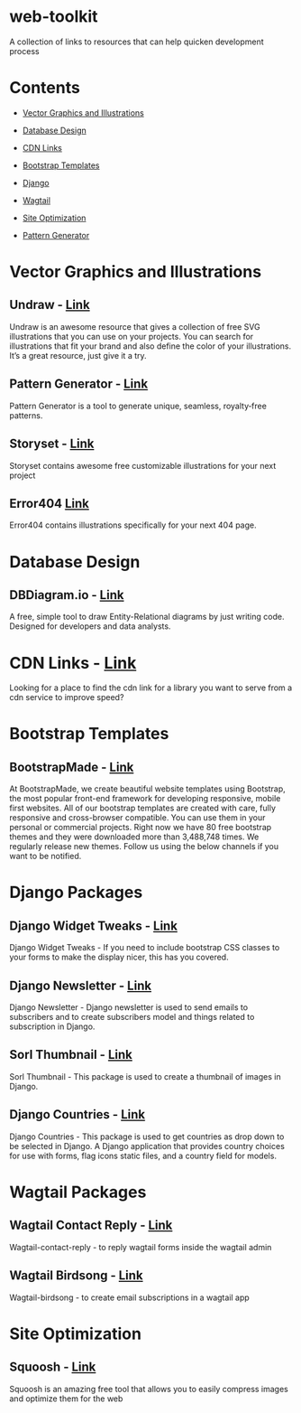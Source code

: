 # web-toolkit
A collection of links to resources that can help quicken development process

# Contents

- [Vector Graphics and Illustrations](https://github.com/yeboah326/web-toolkit#vector-graphics-and-illustrations)

- [Database Design](https://github.com/yeboah326/web-toolkit#database-design)

- [CDN Links](https://github.com/yeboah326/web-toolkit#cdn-links)

- [Bootstrap Templates](https://github.com/yeboah326/web-toolkit#bootstrap-templates)

- [Django](https://github.com/yeboah326/web-toolkit#django-packages)

- [Wagtail](https://github.com/yeboah326/web-toolkit#wagtail-packages)

- [Site Optimization](https://github.com/yeboah326/web-toolkit#site-optimization)

- [Pattern Generator](https://github.com/yeboah326/web-toolkit#pattern-generator)


# Vector Graphics and Illustrations
## Undraw - [Link](https://undraw.co)
Undraw is an awesome resource that gives a collection of free SVG illustrations that you can use on your projects. You can search for illustrations that fit your brand and also define the color of your illustrations. It’s a great resource, just give it a try.

## Pattern Generator - [Link](https://doodad.dev/pattern-generator/)
Pattern Generator is a tool to generate unique, seamless, royalty‑free patterns.


## Storyset - [Link](https://storyset.com/)
Storyset contains awesome free customizable illustrations for your next project

## Error404 [Link](https://error404.fun/)
Error404 contains illustrations specifically for your next 404 page. 

# Database Design
## DBDiagram.io - [Link](https://dbdiagram.io/)
A free, simple tool to draw Entity-Relational diagrams by just writing code. Designed for developers and data analysts.

# CDN Links - [Link](https://cdnjs.com/)
Looking for a place to find the cdn link for a library you want to serve from a cdn service to improve speed?

# Bootstrap Templates
## BootstrapMade - [Link](https://bootstrapmade.com/)
At BootstrapMade, we create beautiful website templates using Bootstrap, the most popular front-end framework for developing responsive, mobile first websites. All of our bootstrap templates are created with care, fully responsive and cross-browser compatible. You can use them in your personal or commercial projects. Right now we have 80 free bootstrap themes and they were downloaded more than 3,488,748 times. We regularly release new themes. Follow us using the below channels if you want to be notified.

# Django Packages
## Django Widget Tweaks - [Link](https://pypi.python.org/pypi/django-widget-tweaks)
Django Widget Tweaks - If you need to include bootstrap CSS classes to your forms to make the display nicer, this has you covered.

## Django Newsletter - [Link](https://django-newsletter.readthedocs.io/)
Django Newsletter - Django newsletter is used to send emails to subscribers and to create subscribers model and things related to subscription in Django.

## Sorl Thumbnail - [Link](https://sorl-thumbnail.readthedocs.io/)
Sorl Thumbnail - This package is used to create a thumbnail of images in Django.

## Django Countries - [Link](https://pypi.org/project/django-countries)
Django Countries - This package is used to get countries as drop down to be selected in Django. A Django application that provides country choices for use with forms, flag icons static files, and a country field for models.

# Wagtail Packages
## Wagtail Contact Reply - [Link](https://github.com/KalobTaulien/wagtail-contact-reply)
Wagtail-contact-reply - to reply wagtail forms inside the wagtail admin

## Wagtail Birdsong - [Link](https://github.com/neon-jungle/wagtail-birdsong)
Wagtail-birdsong - to create email subscriptions in a wagtail app
 

# Site Optimization
## Squoosh - [Link](https://squoosh.app/)
Squoosh is an amazing free tool that allows you to easily compress images and optimize them for the web
